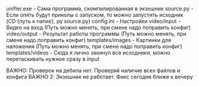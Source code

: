 unifier.exe - Сама программа, скомпилированная в экзешник
source.py - Если опять будут приколы с запуском, то можно запустить исходник (CD {путь к папке}, py source.py)
config.ini - Настройки
video/input - Видео на вход (Путь можно менять, при смене надо поправить конфиг)
video/output - Результат работы программы (Путь можно менять, при смене надо поправить конфиг)
templates/images - Картинки для наложения (Путь можно менять, при смене надо поправить конфиг)
templates/videos - Сюда я лично закинул все исходники, можно перетаскивать нужное сразу в input

ВАЖНО: Проверок на дебила нет. Проверяй наличие всех файлов и конфига
ВАЖНО 2: Экзешник не работает. Фикс сегодня ближе к вечеру
